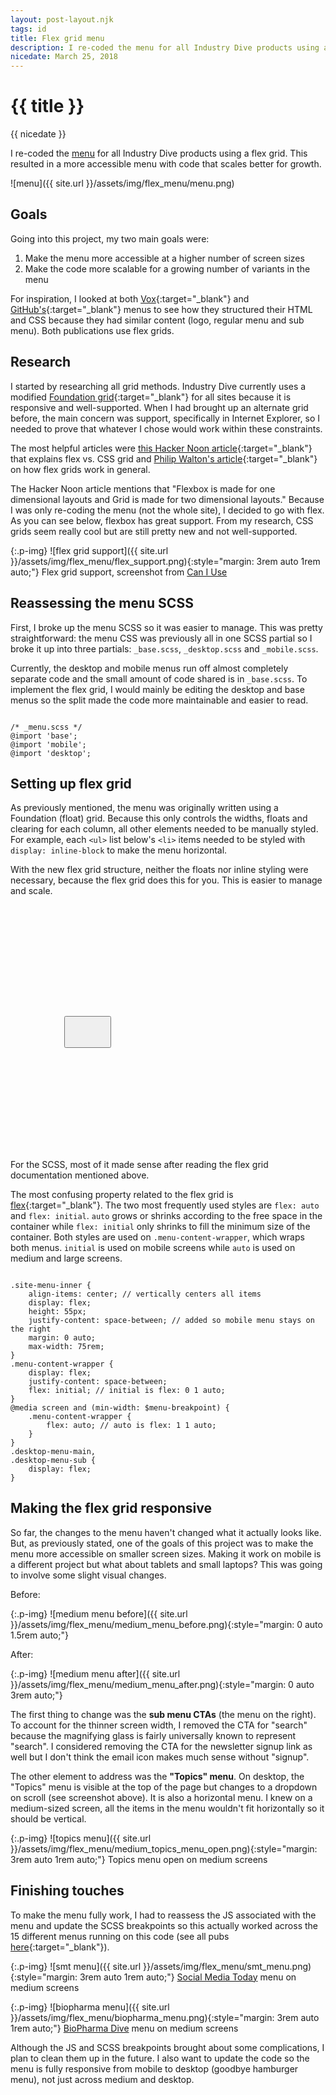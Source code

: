 ```yaml
---
layout: post-layout.njk
tags: id
title: Flex grid menu
description: I re-coded the menu for all Industry Dive products using a flex grid. This resulted in a more accessible menu with code that scales better for growth.
nicedate: March 25, 2018
---
```

# {{ title }}
<p class="date">{{ nicedate }}</p>

I re-coded the [menu](https://www.retaildive.com/) for all Industry Dive products using a flex grid. This resulted in a more accessible menu with code that scales better for growth.

![menu]({{ site.url }}/assets/img/flex_menu/menu.png)

## Goals

Going into this project, my two main goals were: 

1. Make the menu more accessible at a higher number of screen sizes
2. Make the code more scalable for a growing number of variants in the menu

For inspiration, I looked at both [Vox](https://www.vox.com/){:target="_blank"} and [GitHub's](https://github.com/){:target="_blank"} menus to see how they structured their HTML and CSS because they had similar content (logo, regular menu and sub menu). Both publications use flex grids.

## Research

I started by researching all grid methods. Industry Dive currently uses a modified [Foundation grid](https://foundation.zurb.com/){:target="_blank"} for all sites because it is responsive and well-supported. When I had brought up an alternate grid before, the main concern was support, specifically in Internet Explorer, so I needed to prove that whatever I chose would work within these constraints.

The most helpful articles were [this Hacker Noon article](https://hackernoon.com/the-ultimate-css-battle-grid-vs-flexbox-d40da0449faf){:target="_blank"} that explains flex vs. CSS grid and [Philip Walton's article](https://philipwalton.github.io/solved-by-flexbox/demos/grids/){:target="_blank"} on how flex grids work in general. 

The Hacker Noon article mentions that "Flexbox is made for one dimensional layouts and Grid is made for two dimensional layouts." Because I was only re-coding the menu (not the whole site), I decided to go with flex. As you can see below, flexbox has great support. From my research, CSS grids seem really cool but are still pretty new and not well-supported. 

{:.p-img}
![flex grid support]({{ site.url }}/assets/img/flex_menu/flex_support.png){:style="margin: 3rem auto 1rem auto;"}
<span class="help-text" style="margin-bottom: 3rem;">Flex grid support, screenshot from <a href="https://caniuse.com/#feat=flexbox">Can I Use</a></span>

## Reassessing the menu SCSS

First, I broke up the menu SCSS so it was easier to manage. This was pretty straightforward: the menu CSS was previously all in one SCSS partial so I broke it up into three partials: <span class="inline-code">`_base.scss`</span>, <span class="inline-code">`_desktop.scss`</span> and <span class="inline-code">`_mobile.scss`</span>. 

Currently, the desktop and mobile menus run off almost completely separate code and the small amount of code shared is in `_base.scss`. To implement the flex grid, I would mainly be editing the desktop and base menus so the split made the code more maintainable and easier to read.

<code>
/* _menu.scss */
@import 'base'; 
@import 'mobile';
@import 'desktop';
</code>

## Setting up flex grid

As previously mentioned, the menu was originally written using a Foundation (float) grid. Because this only controls the widths, floats and clearing for each column, all other elements needed to be manually styled. For example, each <span class="inline-code">`<ul>`</span> list below's <span class="inline-code">`<li>`</span> items needed to be styled with <span class="inline-code">`display: inline-block`</span> to make the menu horizontal. 

With the new flex grid structure, neither the floats nor inline styling were necessary, because the flex grid does this for you. This is easier to manage and scale. 

<code>
<nav class="site-menu">
    <div class="site-menu-inner">
        <div class="menu-content-wrapper">
            <ul class="desktop-menu-main">
                <!-- desktop menu, not visible on mobile -->
            </ul>
            <button class="mobile-menu-toggle">
                <!-- mobile menu toggle icon, not visible on desktop -->
            </button>
            <ul class="desktop-menu-sub list-no-bullets">
                <!-- sub desktop menu, not visible on mobile -->
            </ul>
        </div>
    </div>
</nav>
</code>

For the SCSS, most of it made sense after reading the flex grid documentation mentioned above. 

The most confusing property related to the flex grid is [flex](https://developer.mozilla.org/en-US/docs/Web/CSS/flex){:target="_blank"}. The two most frequently used styles are <span class="inline-code">`flex: auto`</span> and <span class="inline-code">`flex: initial`</span>. <span class="inline-code">`auto`</span> grows or shrinks according to the free space in the container while <span class="inline-code">`flex: initial`</span> only shrinks to fill the minimum size of the container. Both styles are used on <span class="inline-code">`.menu-content-wrapper`</span>, which wraps both menus. <span class="inline-code">`initial`</span> is used on mobile screens while <span class="inline-code">`auto`</span> is used on medium and large screens. 

<code>
.site-menu-inner {
    align-items: center; // vertically centers all items
    display: flex; 
    height: 55px;
    justify-content: space-between; // added so mobile menu stays on the right
    margin: 0 auto; 
    max-width: 75rem; 
} 
.menu-content-wrapper {
    display: flex;
    justify-content: space-between;
    flex: initial; // initial is flex: 0 1 auto;
}
@media screen and (min-width: $menu-breakpoint) {
    .menu-content-wrapper {
        flex: auto; // auto is flex: 1 1 auto; 
    }
}
.desktop-menu-main,
.desktop-menu-sub {
    display: flex; 
}
</code>

## Making the flex grid responsive

So far, the changes to the menu haven't changed what it actually looks like. But, as previously stated, one of the goals of this project was to make the menu more accessible on smaller screen sizes. Making it work on mobile is a different project but what about tablets and small laptops? This was going to involve some slight visual changes.

<span class="help-text" style="margin-top: 3rem;">Before:</span>

{:.p-img}
![medium menu before]({{ site.url }}/assets/img/flex_menu/medium_menu_before.png){:style="margin: 0 auto 1.5rem auto;"}

<span class="help-text" style="margin-top: 1.5rem;">After:</span>

{:.p-img}
![medium menu after]({{ site.url }}/assets/img/flex_menu/medium_menu_after.png){:style="margin: 0 auto 3rem auto;"}

The first thing to change was the **sub menu CTAs** (the menu on the right). To account for the thinner screen width, I removed the CTA for "search" because the magnifying glass is fairly universally known to represent "search". I considered removing the CTA for the newsletter signup link as well but I don't think the email icon makes much sense without "signup". 

The other element to address was the **"Topics" menu**. On desktop, the "Topics" menu is visible at the top of the page but changes to a dropdown on scroll (see screenshot above). It is also a horizontal menu. I knew on a medium-sized screen, all the items in the menu wouldn't fit horizontally so it should be vertical.


{:.p-img}
![topics menu]({{ site.url }}/assets/img/flex_menu/medium_topics_menu_open.png){:style="margin: 3rem auto 1rem auto;"}
<span class="help-text" style="margin-bottom: 3rem;">Topics menu open on medium screens</span>

## Finishing touches

To make the menu fully work, I had to reassess the JS associated with the menu and update the SCSS breakpoints so this actually worked across the 15 different menus running on this code (see all pubs [here](https://www.retaildive.com/about/){:target="_blank"}).


{:.p-img}
![smt menu]({{ site.url }}/assets/img/flex_menu/smt_menu.png){:style="margin: 3rem auto 1rem auto;"}
<span class="help-text"><a target="_blank" href="https://www.socialmediatoday.com/">Social Media Today</a> menu on medium screens</span>

{:.p-img}
![biopharma menu]({{ site.url }}/assets/img/flex_menu/biopharma_menu.png){:style="margin: 3rem auto 1rem auto;"}
<span class="help-text" style="margin-bottom: 3rem;"><a target="_blank" href="https://www.biopharmadive.com/">BioPharma Dive</a> menu on medium screens</span>

Although the JS and SCSS breakpoints brought about some complications, I plan to clean them up in the future. I also want to update the code so the menu is fully responsive from mobile to desktop (goodbye hamburger menu), not just across medium and desktop. 